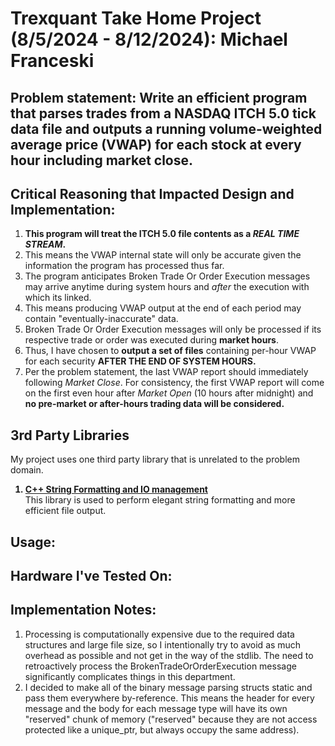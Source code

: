 # Trexquant Take Home Project (8/5/2024 - 8/12/2024): Michael Franceski

## Problem statement: Write an efficient program that parses trades from a NASDAQ ITCH 5.0 tick data file and outputs a running volume-weighted average price (VWAP) for each stock at every hour including market close.

## Critical Reasoning that Impacted Design and Implementation:
<ol>
    <li><b>This program will treat the ITCH 5.0 file contents as a <em>REAL TIME STREAM</em>.</b></li>
    <li>This means the VWAP internal state will only be accurate given the information the program has processed thus far.</li>
    <li>The program anticipates Broken Trade Or Order Execution messages may arrive anytime during system hours and <em>after</em> the execution with which its linked.</li> 
    <li>This means producing VWAP output at the end of each period may contain "eventually-inaccurate" data.</li>
    <li> Broken Trade Or Order Execution messages will only be processed if its respective trade or order was executed during <b>market hours</b>. 
    <li>Thus, I have chosen to <b>output a set of files</b> containing per-hour VWAP for each security <b>AFTER THE END OF SYSTEM HOURS.</b></li>
    <li>Per the problem statement, the last VWAP report should immediately following <em>Market Close</em>. For consistency, the first VWAP report will come on the first even hour after <em>Market Open</em> (10 hours after midnight) and <b>no pre-market or after-hours trading data will be considered.</b></li>
</ol>

## 3rd Party Libraries
My project uses one third party library that is unrelated to the problem domain.   
<ol>
    <b><a href="https://fmt.dev/11.0/" ><li>C++ String Formatting and IO management</li></a></b>
    This library is used to perform elegant string formatting and more efficient file output. 
</ol>

## Usage:

## Hardware I've Tested On:

## Implementation Notes:
<ol>
    <li>Processing is computationally expensive due to the required data structures and large file size, so I intentionally try to avoid as much overhead as possible and not get in the way of the stdlib. The need to retroactively process the BrokenTradeOrOrderExecution message significantly complicates things in this department.  
    <li>I decided to make all of the binary message parsing structs static and pass them everywhere by-reference. This means the header for every message and the body for each message type will have its own "reserved" chunk of memory ("reserved" because they are not access protected like a unique_ptr, but always occupy the same address).</li>
</ol>